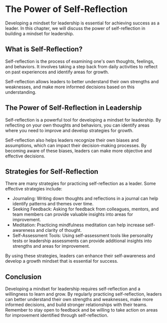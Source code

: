 The Power of Self-Reflection
===============================================================

Developing a mindset for leadership is essential for achieving success as a leader. In this chapter, we will discuss the power of self-reflection in building a mindset for leadership.

What is Self-Reflection?
------------------------

Self-reflection is the process of examining one's own thoughts, feelings, and behaviors. It involves taking a step back from daily activities to reflect on past experiences and identify areas for growth.

Self-reflection allows leaders to better understand their own strengths and weaknesses, and make more informed decisions based on this understanding.

The Power of Self-Reflection in Leadership
------------------------------------------

Self-reflection is a powerful tool for developing a mindset for leadership. By reflecting on your own thoughts and behaviors, you can identify areas where you need to improve and develop strategies for growth.

Self-reflection also helps leaders recognize their own biases and assumptions, which can impact their decision-making processes. By becoming aware of these biases, leaders can make more objective and effective decisions.

Strategies for Self-Reflection
------------------------------

There are many strategies for practicing self-reflection as a leader. Some effective strategies include:

* Journaling: Writing down thoughts and reflections in a journal can help identify patterns and themes over time.
* Seeking Feedback: Asking for feedback from colleagues, mentors, and team members can provide valuable insights into areas for improvement.
* Meditation: Practicing mindfulness meditation can help increase self-awareness and clarity of thought.
* Self-Assessment Tools: Using self-assessment tools like personality tests or leadership assessments can provide additional insights into strengths and areas for improvement.

By using these strategies, leaders can enhance their self-awareness and develop a growth mindset that is essential for success.

Conclusion
----------

Developing a mindset for leadership requires self-reflection and a willingness to learn and grow. By regularly practicing self-reflection, leaders can better understand their own strengths and weaknesses, make more informed decisions, and build stronger relationships with their teams. Remember to stay open to feedback and be willing to take action on areas for improvement identified through self-reflection.
